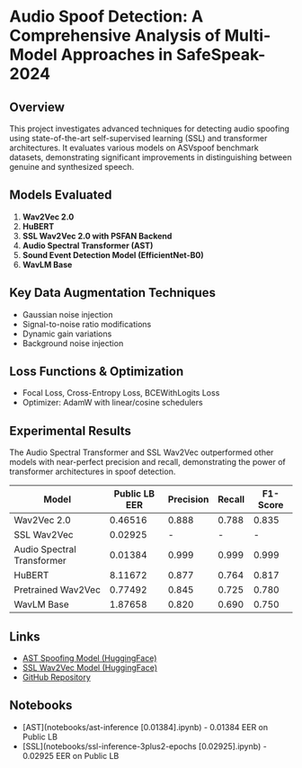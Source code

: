 # Audio Spoof Detection: A Comprehensive Analysis of Multi-Model Approaches in SafeSpeak-2024

## Overview
This project investigates advanced techniques for detecting audio spoofing using state-of-the-art self-supervised learning (SSL) and transformer architectures. It evaluates various models on ASVspoof benchmark datasets, demonstrating significant improvements in distinguishing between genuine and synthesized speech.

## Models Evaluated
1. **Wav2Vec 2.0**
2. **HuBERT**
3. **SSL Wav2Vec 2.0 with PSFAN Backend**
4. **Audio Spectral Transformer (AST)**
5. **Sound Event Detection Model (EfficientNet-B0)**
6. **WavLM Base**

## Key Data Augmentation Techniques
- Gaussian noise injection
- Signal-to-noise ratio modifications
- Dynamic gain variations
- Background noise injection

## Loss Functions & Optimization
- Focal Loss, Cross-Entropy Loss, BCEWithLogits Loss
- Optimizer: AdamW with linear/cosine schedulers

## Experimental Results
The Audio Spectral Transformer and SSL Wav2Vec outperformed other models with near-perfect precision and recall, demonstrating the power of transformer architectures in spoof detection.

| Model                     | Public LB EER | Precision | Recall | F1-Score |
|---------------------------|---------------|-----------|--------|----------|
| Wav2Vec 2.0               | 0.46516       | 0.888     | 0.788  | 0.835    |
| SSL Wav2Vec               | 0.02925       | -         | -      | -        |
| Audio Spectral Transformer | 0.01384       | 0.999     | 0.999  | 0.999    |
| HuBERT                    | 8.11672       | 0.877     | 0.764  | 0.817    |
| Pretrained Wav2Vec        | 0.77492       | 0.845     | 0.725  | 0.780    |
| WavLM Base                | 1.87658       | 0.820     | 0.690  | 0.750    |

## Links
- [AST Spoofing Model (HuggingFace)](https://huggingface.co/lightsource/ast-spoofing-airi)
- [SSL Wav2Vec Model (HuggingFace)](https://huggingface.co/lightsource/ssl-w2v-psfan-spoofing-airi)
- [GitHub Repository](https://github.com/l1ghtsource/asvspoof-airi)

## Notebooks
- [AST](notebooks/ast-inference [0.01384].ipynb) - 0.01384 EER on Public LB
- [SSL](notebooks/ssl-inference-3plus2-epochs [0.02925].ipynb) - 0.02925 EER on Public LB
